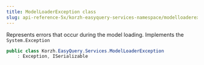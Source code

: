 ```yaml
---
title: ModelLoaderException class
slug: api-reference-5x/korzh-easyquery-services-namespace/modelloaderexception-class
---
```



Represents errors that occur during the model loading.  Implements the `System.Exception`
```csharp
public class Korzh.EasyQuery.Services.ModelLoaderException
    : Exception, ISerializable

```